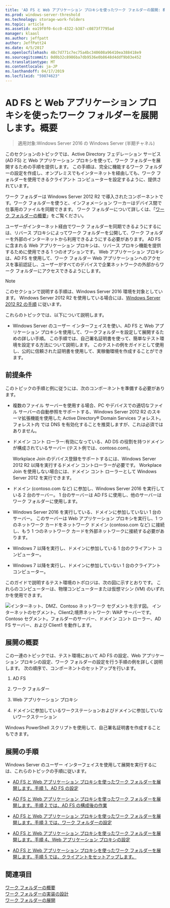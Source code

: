 ```yaml
---
title: 'AD FS と Web アプリケーション プロキシを使ったワーク フォルダーの展開: 概要'
ms.prod: windows-server-threshold
ms.technology: storage-work-folders
ms.topic: article
ms.assetid: ea19f0f0-6cc0-4322-b387-c0873f7795ad
manager: klaasl
ms.author: jeffpatt
author: JeffPatt24
ms.date: 4/5/2017
ms.openlocfilehash: 48c7d771c7ec75a4bc340608a96410ea388418e9
ms.sourcegitcommit: 0d0b32c8986ba7db9536e0b8648d4ddf9b03e452
ms.translationtype: MT
ms.contentlocale: ja-JP
ms.lasthandoff: 04/17/2019
ms.locfileid: "59874623"
---
```

# <a name="deploy-work-folders-with-ad-fs-and-web-application-proxy-overview"></a>AD FS と Web アプリケーション プロキシを使ったワーク フォルダーを展開します。概要

>適用対象:Windows Server 2016 の Windows Server (半期チャネル)

このセクションのトピックでは、Active Directory フェデレーション サービス (AD FS) と Web アプリケーション プロキシを使って、ワーク フォルダーを展開するための手順を提供します。 この手順は、完全に機能するワーク フォルダーの設定を作成し、オンプレミスでもインターネットを経由しても、ワーク フォルダーを使用できるクライアント コンピューターを設定するように、提供されています。  
  
ワーク フォルダーは Windows Server 2012 R2 で導入されたコンポーネントです。ワーク フォルダーを使うと、インフォメーション ワーカーはデバイス間で仕事用のファイルを同期できます。 ワーク フォルダーについて詳しくは、「[ワーク フォルダーの概要](Work-Folders-Overview.md)」をご覧ください。  
  
ユーザーがインターネット経由でワーク フォルダーを同期できるようにするには、リバース プロキシによってワーク フォルダーを公開して、ワーク フォルダーを外部のインターネットから利用できるようにする必要があります。 AD FS に含まれる Web アプリケーション プロキシは、リバース プロキシ機能を提供するために使用できる 1 つのオプションです。 Web アプリケーション プロキシは、AD FS を使用して、ワーク フォルダー Web アプリケーションへのアクセスを事前認証し、ユーザーがすべてのデバイスで企業ネットワークの外部からワーク フォルダーにアクセスできるようにします。 

> [!NOTE]
>   このセクションで説明する手順は、Windows Server 2016 環境を対象としています。 Windows Server 2012 R2 を使用している場合には、[Windows Server 2012 R2 の手順](https://technet.microsoft.com/library/dn747208(v=ws.11).aspx) に従います。
  
これらのトピックでは、以下について説明します。  
  
-   Windows Server のユーザー インターフェイスを使い、AD FS と Web アプリケーション プロキシを使用して、ワークフォルダーを設定して展開するための詳しい手順。 この手順では、自己署名証明書を使って、簡単なテスト環境を設定する方法について説明します。 このテストの例をガイドとして使用し、公的に信頼された証明書を使用して、実稼働環境を作成することができます。  
  
## <a name="prerequisites"></a>前提条件  
このトピックの手順と例に従うには、次のコンポーネントを準備する必要があります。  
  
-   複数のファイル サーバーを使用する場合、PC やデバイスでの適切なファイル サーバーの自動参照をサポートする、Windows Server 2012 R2 のスキーマ拡張機能を使用した Active Directory® Domain Services フォレスト。 フォレスト内 では DNS を有効化することを推奨しますが、これは必須ではありません。  
  
-   ドメイン コント ローラー:有効になっている、AD DS の役割を持つドメインが構成されているサーバー (テスト例では、contoso.com)。  
  
    Workplace Join のデバイス登録をサポートするには、Windows Server 2012 R2 以降を実行するドメイン コントローラーが必要です。 Workplace Join を使用しない場合には、ドメイン コント ローラーとして Windows Server 2012 を実行できます。  
  
-   ドメイン (contoso.com など) に参加し、Windows Server 2016 を実行している 2 台のサーバー。 1 台のサーバーは AD FS に使用し、他のサーバーはワーク フォルダーに使用します。  
  
-   Windows Server 2016 を実行している、ドメインに参加していない 1 台のサーバー。 このサーバーは Web アプリケーション プロキシを実行し、1 つのネットワーク カードをネットワーク ドメイン (contoso.com など) に接続し、もう 1 つのネットワーク カードを外部ネットワークに接続する必要があります。  
  
-   Windows 7 以降を実行し、ドメインに参加している 1 台のクライアント コンピューター。  
  
-   Windows 7 以降を実行し、ドメインに参加していない 1 台のクライアント コンピューター。  
  
このガイドで説明するテスト環境のトポロジは、次の図に示すとおりです。 これらのコンピューターは、物理コンピューターまたは仮想マシン (VM) のいずれかを使用できます。 
  
![インターネット、DMZ、Contoso ネットワーク セグメントを示す図。 インターネットのセグメント。Client2;境界ネットワーク: WAP サーバーです。Contoso セグメント。フォルダーのサーバー、ドメイン コント ローラー、AD FS サーバー、および Client1 を動作します。](media/deploy-work-folders-adfs/WF_ADFS_WAP_Diagram.png)

## <a name="deployment-overview"></a>展開の概要  
この一連のトピックでは、テスト環境において AD FS の設定、Web アプリケーション プロキシの設定、ワーク フォルダーの設定を行う手順の例を詳しく説明します。 次の順序で、コンポーネントのセットアップを行います。  
  
1.  AD FS  
  
2.  ワーク フォルダー  
  
3.  Web アプリケーション プロキシ  
  
4.  ドメインに参加しているワークステーションおよびドメインに参加していないワークステーション  
  
Windows PowerShell スクリプトを使用して、自己署名証明書を作成することもできます。  
  
## <a name="deployment-steps"></a>展開の手順  
Windows Server のユーザー インターフェイスを使用して展開を実行するには、これらのトピックの手順に従います。  
  
-   [AD FS と Web アプリケーション プロキシを使ったワーク フォルダーを展開します。手順 1、AD FS の設定](deploy-work-folders-adfs-step1.md)  
  
-   [AD FS と Web アプリケーション プロキシを使ったワーク フォルダーを展開します。手順 2 では、AD FS の構成後の作業](deploy-work-folders-adfs-step2.md)  
  
-   [AD FS と Web アプリケーション プロキシを使ったワーク フォルダーを展開します。手順 3 では、ワーク フォルダーの設定](deploy-work-folders-adfs-step3.md)  
  
-   [AD FS と Web アプリケーション プロキシを使ったワーク フォルダーを展開します。手順 4、Web アプリケーション プロキシの設定](deploy-work-folders-adfs-step4.md)  
  
-   [AD FS と Web アプリケーション プロキシを使ったワーク フォルダーを展開します。手順 5 では、クライアントをセットアップします。](deploy-work-folders-adfs-step5.md)  

## <a name="see-also"></a>関連項目  
[ワーク フォルダーの概要](Work-Folders-Overview.md)  
[ワーク フォルダーの実装の設計](Plan-Work-Folders.md)  
[ワーク フォルダーの展開](Deploy-Work-Folders.md)  
  

